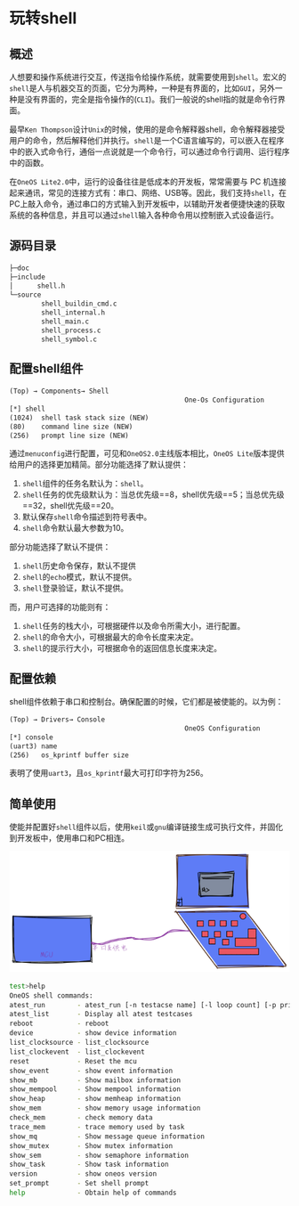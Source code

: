 # 玩转shell

## 概述

人想要和操作系统进行交互，传送指令给操作系统，就需要使用到`shell`。宏义的`shell`是人与机器交互的页面，它分为两种，一种是有界面的，比如`GUI`，另外一种是没有界面的，完全是指令操作的(`CLI`)。我们一般说的shell指的就是命令行界面。

最早`Ken Thompson`设计`Unix`的时候，使用的是命令解释器shell，命令解释器接受用户的命令，然后解释他们并执行。`shell`是一个C语言编写的，可以嵌入在程序中的嵌入式命令行，通俗一点说就是一个命令行，可以通过命令行调用、运行程序中的函数。

在`OneOS Lite2.0`中，运行的设备往往是低成本的开发板，常常需要与 PC 机连接起来通讯，常见的连接方式有：串口、网络、USB等。因此，我们支持`shell`，在PC上敲入命令，通过串口的方式输入到开发板中，以辅助开发者便捷快速的获取系统的各种信息，并且可以通过`shell`输入各种命令用以控制嵌入式设备运行。

## 源码目录

```
├─doc
├─include
│      shell.h
└─source
        shell_buildin_cmd.c
        shell_internal.h
        shell_main.c
        shell_process.c
        shell_symbol.c
```

## 配置shell组件

```
(Top) → Components→ Shell
                                            One-Os Configuration
[*] shell
(1024)  shell task stack size (NEW)
(80)    command line size (NEW)
(256)   prompt line size (NEW)
```

通过`menuconfig`进行配置，可见和`OneOS2.0`主线版本相比，`OneOS Lite`版本提供给用户的选择更加精简。部分功能选择了默认提供：

1. `shell`组件的任务名默认为：`shell`。
2. `shell`任务的优先级默认为：当总优先级==8，shell优先级==5；当总优先级==32，shell优先级==20。
3. 默认保存`shell`命令描述到符号表中。
4. `shell`命令默认最大参数为10。

部分功能选择了默认不提供：

1. `shell`历史命令保存，默认不提供
2. `shell`的`echo`模式，默认不提供。
3. `shell`登录验证，默认不提供。

而，用户可选择的功能则有：

1. `shell`任务的栈大小，可根据硬件以及命令所需大小，进行配置。
2. `shell`的命令大小，可根据最大的命令长度来决定。
3. `shell`的提示行大小，可根据命令的返回信息长度来决定。

## 配置依赖

shell组件依赖于串口和控制台。确保配置的时候，它们都是被使能的。以为例：

```
(Top) → Drivers→ Console
                                            OneOS Configuration
[*] console
(uart3) name
(256)   os_kprintf buffer size
```

表明了使用`uart3`，且`os_kprintf`最大可打印字符为256。

## 简单使用

使能并配置好`shell`组件以后，使用`keil`或`gnu`编译链接生成可执行文件，并固化到开发板中，使用串口和PC相连。

![](images/shell连接.png)

```bash
test>help
OneOS shell commands:
atest_run        - atest_run [-n testacse name] [-l loop count] [-p priority level] [-t] [-s] [-h]
atest_list       - Display all atest testcases
reboot           - reboot
device           - show device information
list_clocksource - list_clocksource
list_clockevent  - list_clockevent
reset            - Reset the mcu
show_event       - show event information
show_mb          - Show mailbox information
show_mempool     - Show mempool information
show_heap        - show memheap information
show_mem         - show memory usage information
check_mem        - check memory data
trace_mem        - trace memory used by task
show_mq          - Show message queue information
show_mutex       - Show mutex information
show_sem         - show semaphore information
show_task        - Show task information
version          - show oneos version
set_prompt       - Set shell prompt
help             - Obtain help of commands
```



